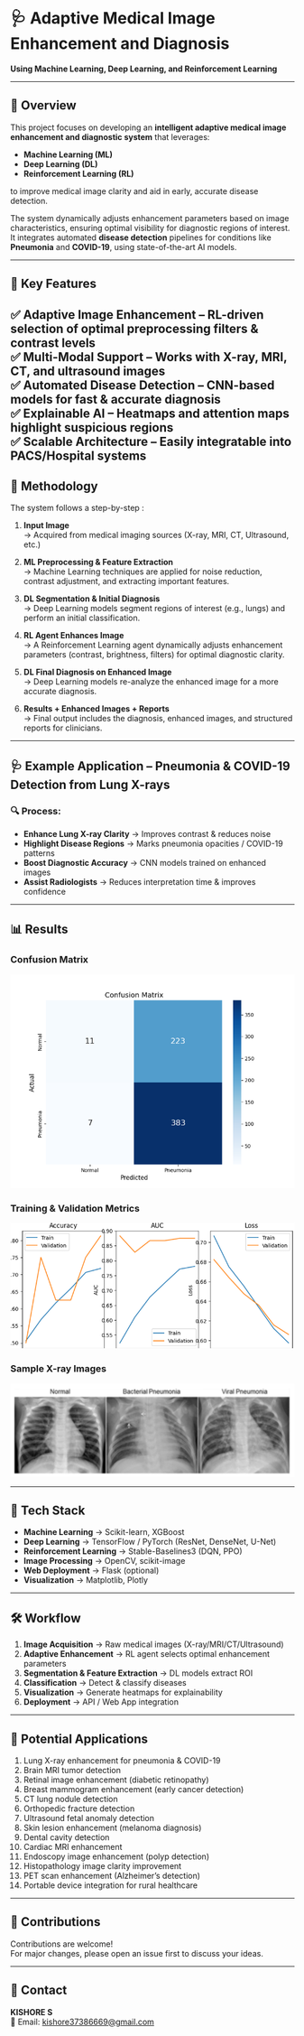 # 🩺 Adaptive Medical Image Enhancement and Diagnosis

**Using Machine Learning, Deep Learning, and Reinforcement Learning**

---

## 📌 Overview
This project focuses on developing an **intelligent adaptive medical image enhancement and diagnostic system** that leverages:

- **Machine Learning (ML)**
- **Deep Learning (DL)**
- **Reinforcement Learning (RL)**

to improve medical image clarity and aid in early, accurate disease detection.

The system dynamically adjusts enhancement parameters based on image characteristics, ensuring optimal visibility for diagnostic regions of interest.  
It integrates automated **disease detection** pipelines for conditions like **Pneumonia** and **COVID-19**, using state-of-the-art AI models.

---
## 🚀 Key Features
✅ **Adaptive Image Enhancement** – RL-driven selection of optimal preprocessing filters & contrast levels  
✅ **Multi-Modal Support** – Works with X-ray, MRI, CT, and ultrasound images  
✅ **Automated Disease Detection** – CNN-based models for fast & accurate diagnosis  
✅ **Explainable AI** – Heatmaps and attention maps highlight suspicious regions  
✅ **Scalable Architecture** – Easily integratable into PACS/Hospital systems  
---
## 🧠 Methodology

The system follows a step-by-step :

1. **Input Image**  
   → Acquired from medical imaging sources (X-ray, MRI, CT, Ultrasound, etc.)

2. **ML Preprocessing & Feature Extraction**  
   → Machine Learning techniques are applied for noise reduction, contrast adjustment, and extracting important features.

3. **DL Segmentation & Initial Diagnosis**  
   → Deep Learning models segment regions of interest (e.g., lungs) and perform an initial classification.

4. **RL Agent Enhances Image**  
   → A Reinforcement Learning agent dynamically adjusts enhancement parameters (contrast, brightness, filters) for optimal diagnostic clarity.

5. **DL Final Diagnosis on Enhanced Image**  
   → Deep Learning models re-analyze the enhanced image for a more accurate diagnosis.

6. **Results + Enhanced Images + Reports**  
   → Final output includes the diagnosis, enhanced images, and structured reports for clinicians.

---


## 🩺 Example Application – Pneumonia & COVID-19 Detection from Lung X-rays

### 🔍 Process:
- **Enhance Lung X-ray Clarity** → Improves contrast & reduces noise  
- **Highlight Disease Regions** → Marks pneumonia opacities / COVID-19 patterns  
- **Boost Diagnostic Accuracy** → CNN models trained on enhanced images  
- **Assist Radiologists** → Reduces interpretation time & improves confidence  

---

## 📊 Results

### Confusion Matrix
![Confusion Matrix](confusion%20matrix.png)

### Training & Validation Metrics
![Training Metrics](Figure_1.png)

### Sample X-ray Images
![Sample X-ray Images](Screenshot%202025-08-15%20171945.png)

---

## 📂 Tech Stack
- **Machine Learning** → Scikit-learn, XGBoost  
- **Deep Learning** → TensorFlow / PyTorch (ResNet, DenseNet, U-Net)  
- **Reinforcement Learning** → Stable-Baselines3 (DQN, PPO)  
- **Image Processing** → OpenCV, scikit-image  
- **Web Deployment** → Flask (optional)  
- **Visualization** → Matplotlib, Plotly  

---

## 🛠 Workflow
1. **Image Acquisition** → Raw medical images (X-ray/MRI/CT/Ultrasound)  
2. **Adaptive Enhancement** → RL agent selects optimal enhancement parameters  
3. **Segmentation & Feature Extraction** → DL models extract ROI  
4. **Classification** → Detect & classify diseases  
5. **Visualization** → Generate heatmaps for explainability  
6. **Deployment** → API / Web App integration  

---

## 🔬 Potential Applications
1. Lung X-ray enhancement for pneumonia & COVID-19  
2. Brain MRI tumor detection  
3. Retinal image enhancement (diabetic retinopathy)  
4. Breast mammogram enhancement (early cancer detection)  
5. CT lung nodule detection  
6. Orthopedic fracture detection  
7. Ultrasound fetal anomaly detection  
8. Skin lesion enhancement (melanoma diagnosis)  
9. Dental cavity detection  
10. Cardiac MRI enhancement  
11. Endoscopy image enhancement (polyp detection)  
12. Histopathology image clarity improvement  
13. PET scan enhancement (Alzheimer’s detection)  
14. Portable device integration for rural healthcare  

---

## 🤝 Contributions
Contributions are welcome!  
For major changes, please open an issue first to discuss your ideas.

---

## 📧 Contact
**KISHORE S**  
📩 Email: kishore37386669@gmail.com  
